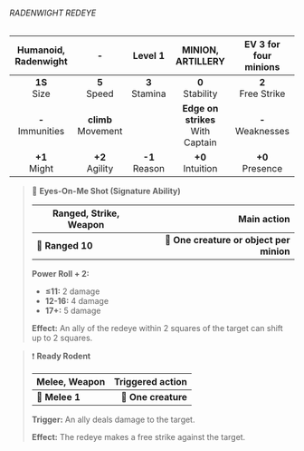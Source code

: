 ###### RADENWIGHT REDEYE

| Humanoid, Radenwight |           -           |     Level 1      |          MINION, ARTILLERY          | EV 3 for four minions |
|:--------------------:|:---------------------:|:----------------:|:-----------------------------------:|:---------------------:|
|    **1S**<br>Size    |    **5**<br>Speed     | **3**<br>Stamina |         **0**<br>Stability          | **2**<br>Free Strike  |
| **-**<br>Immunities  | **climb**<br>Movement |                  | **Edge on strikes**<br>With Captain |  **-**<br>Weaknesses  |
|   **+1**<br>Might    |   **+2**<br>Agility   | **-1**<br>Reason |         **+0**<br>Intuition         |  **+0**<br>Presence   |

> 🏹 **Eyes-On-Me Shot (Signature Ability)**
> 
> | **Ranged, Strike, Weapon** |                          **Main action** |
> | -------------------------- | ---------------------------------------: |
> | **📏 Ranged 10**           | **🎯 One creature or object per minion** |
> 
> **Power Roll + 2:**
> 
> - **≤11:** 2 damage
> - **12-16:** 4 damage
> - **17+:** 5 damage
> 
> **Effect:** An ally of the redeye within 2 squares of the target can shift up to 2 squares.

> ❗️ **Ready Rodent**
> 
> | **Melee, Weapon** | **Triggered action** |
> | ----------------- | -------------------: |
> | **📏 Melee 1**    |  **🎯 One creature** |
> 
> **Trigger:** An ally deals damage to the target.
> 
> **Effect:** The redeye makes a free strike against the target.
